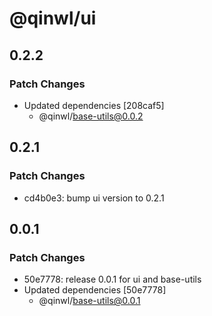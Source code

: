 # @qinwl/ui

## 0.2.2

### Patch Changes

- Updated dependencies [208caf5]
  - @qinwl/base-utils@0.0.2

## 0.2.1

### Patch Changes

- cd4b0e3: bump ui version to 0.2.1

## 0.0.1

### Patch Changes

- 50e7778: release 0.0.1 for ui and base-utils
- Updated dependencies [50e7778]
  - @qinwl/base-utils@0.0.1
